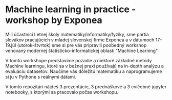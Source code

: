 # Machine learning in practice - workshop by Exponea
Milí účastníci Letnej školy matematiky/informatiky/fyziky,
sme partia slovákov pracujúcich v mladej slovenskej firme Exponea a v dátumoch 17-19.júl (utorok-štvrtok) sme si pre vás pripravili poobedný workshop venovaný modernej štatisticko-informatickej oblasti "Machine Learning".

V tomto workshope predstavíme pozadie a niektoré základné metódy Machine learningu, ktoré sa v bežnej praxi používajú na in-depth analýzu a evaluáciu datasetov. Naučíme vás dôležitú matematiku a naprogramujeme si ju v Pythone s reálnymi dátami.

V tomto repozitári nájdeš 3 prezentácie, 3 prednáškové a 3 cvičebné jupyter notebooky, s ktorými sa pracovalo počas workshopu.
